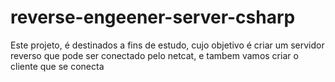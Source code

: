 # reverse-engeener-server-csharp
Este projeto, é destinados a fins de estudo, cujo objetivo é criar um servidor reverso que pode ser conectado pelo netcat, e tambem vamos criar o cliente que se conecta
